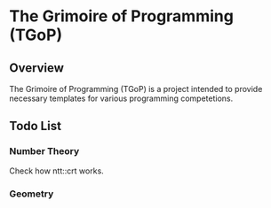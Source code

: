 # The Grimoire of Programming (TGoP)

## Overview

The Grimoire of Programming (TGoP) is a project intended to provide necessary templates for various programming competetions.

## Todo List

### Number Theory

Check how ntt::crt works.

### Geometry

